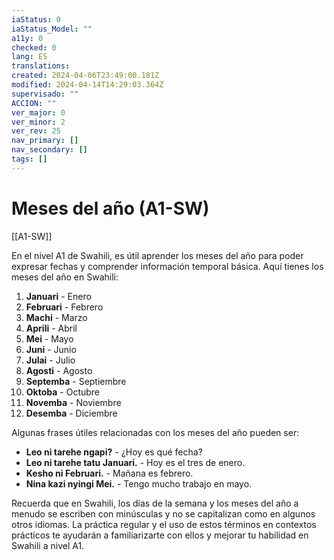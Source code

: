 ```yaml
---
iaStatus: 0
iaStatus_Model: ""
a11y: 0
checked: 0
lang: ES
translations: 
created: 2024-04-06T23:49:00.181Z
modified: 2024-04-14T14:29:03.364Z
supervisado: ""
ACCION: ""
ver_major: 0
ver_minor: 2
ver_rev: 25
nav_primary: []
nav_secondary: []
tags: []
---
```

# Meses del año (A1-SW)

[[A1-SW]]

En el nivel A1 de Swahili, es útil aprender los meses del año para poder expresar fechas y comprender información temporal básica. Aquí tienes los meses del año en Swahili:

1. **Januari** - Enero
2. **Februari** - Febrero
3. **Machi** - Marzo
4. **Aprili** - Abril
5. **Mei** - Mayo
6. **Juni** - Junio
7. **Julai** - Julio
8. **Agosti** - Agosto
9. **Septemba** - Septiembre
10. **Oktoba** - Octubre
11. **Novemba** - Noviembre
12. **Desemba** - Diciembre

Algunas frases útiles relacionadas con los meses del año pueden ser:

- **Leo ni tarehe ngapi?** - ¿Hoy es qué fecha?
- **Leo ni tarehe tatu Januari.** - Hoy es el tres de enero.
- **Kesho ni Februari.** - Mañana es febrero.
- **Nina kazi nyingi Mei.** - Tengo mucho trabajo en mayo.

Recuerda que en Swahili, los días de la semana y los meses del año a menudo se escriben con minúsculas y no se capitalizan como en algunos otros idiomas. La práctica regular y el uso de estos términos en contextos prácticos te ayudarán a familiarizarte con ellos y mejorar tu habilidad en Swahili a nivel A1.